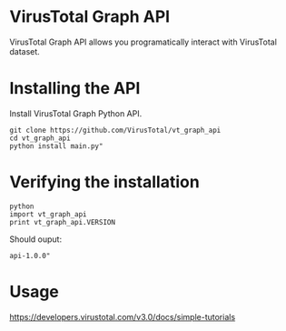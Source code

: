 # VirusTotal Graph API

VirusTotal Graph API allows you programatically interact with VirusTotal dataset.

# Installing the API
Install VirusTotal Graph Python API.
```
git clone https://github.com/VirusTotal/vt_graph_api
cd vt_graph_api
python install main.py"
```

# Verifying the installation

```
python
import vt_graph_api
print vt_graph_api.VERSION
```

Should ouput:
```
api-1.0.0"
```

# Usage

https://developers.virustotal.com/v3.0/docs/simple-tutorials
